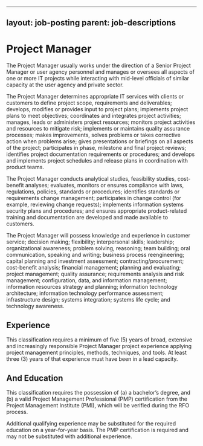 
---
layout: job-posting
parent: job-descriptions
---


# Project Manager    
The Project Manager usually works under the direction of a Senior Project Manager or user agency personnel and manages or oversees all aspects of one or more IT projects while interacting with mid-level officials of similar capacity at the user agency and private sector.

The Project Manager determines appropriate IT services with clients or customers to define project scope, requirements and deliverables; develops, modifies or provides input to project plans; implements project plans to meet objectives; coordinates and integrates project activities; manages, leads or administers project resources; monitors project activities and resources to mitigate risk; implements or maintains quality assurance processes; makes improvements, solves problems or takes corrective action when problems arise; gives presentations or briefings on all aspects of the project; participates in phase, milestone and final project reviews; identifies project documentation requirements or procedures; and develops and implements project schedules and release plans in coordination with product teams.

The Project Manager conducts analytical studies, feasibility studies, cost-benefit analyses; evaluates, monitors or ensures compliance with laws, regulations, policies, standards or procedures; identifies standards or requirements change management; participates in change control (for example, reviewing change requests); implements information systems security plans and procedures; and ensures appropriate product-related training and documentation are developed and made available to customers.

The Project Manager will possess knowledge and experience in customer service; decision making; flexibility; interpersonal skills; leadership; organizational awareness; problem solving, reasoning; team building; oral communication, speaking and writing; business process reengineering; capital planning and investment assessment; contracting/procurement; cost-benefit analysis; financial management; planning and evaluating; project management; quality assurance; requirements analysis and risk management; configuration, data, and information management; information resources strategy and planning; information technology architecture; information technology performance assessment; infrastructure design; systems integration; systems life cycle; and technology awareness.

## Experience
This classification requires a minimum of five (5) years of broad, extensive and increasingly responsible Project Manager project experience applying project management principles, methods, techniques, and tools. At least three (3) years of that experience must have been in a lead capacity.

## And Education
This classification requires the possession of (a) a bachelor’s degree, and (b) a valid Project Management Professional (PMP) certification from the Project Management Institute (PMI), which will be verified during the RFO process.

Additional qualifying experience may be substituted for the required education on a year-for-year basis. The PMP certification is required and may not be substituted with additional experience.
